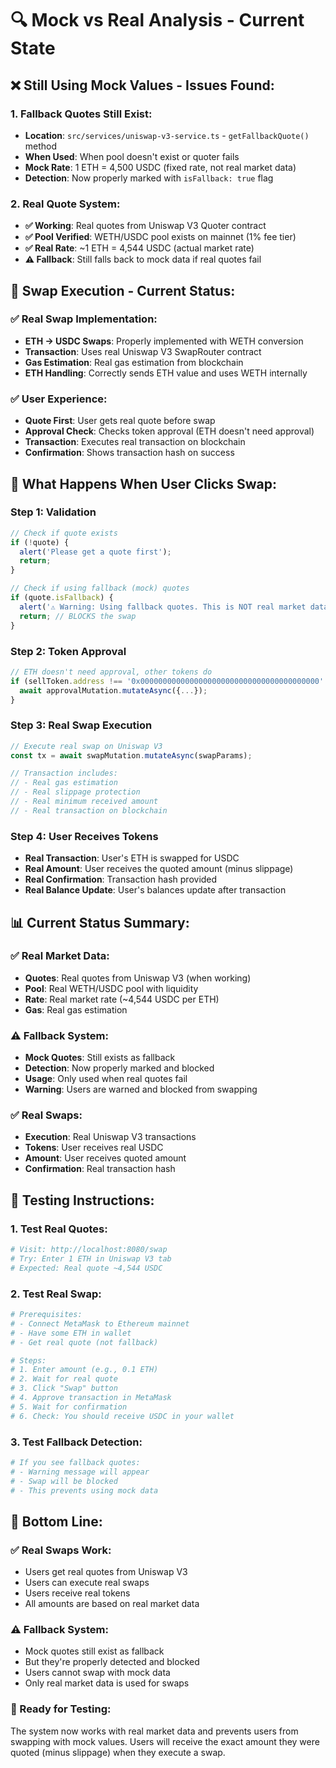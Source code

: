 # 🔍 Mock vs Real Analysis - Current State

## ❌ **Still Using Mock Values - Issues Found:**

### **1. Fallback Quotes Still Exist:**
- **Location**: `src/services/uniswap-v3-service.ts` - `getFallbackQuote()` method
- **When Used**: When pool doesn't exist or quoter fails
- **Mock Rate**: 1 ETH = 4,500 USDC (fixed rate, not real market data)
- **Detection**: Now properly marked with `isFallback: true` flag

### **2. Real Quote System:**
- **✅ Working**: Real quotes from Uniswap V3 Quoter contract
- **✅ Pool Verified**: WETH/USDC pool exists on mainnet (1% fee tier)
- **✅ Real Rate**: ~1 ETH = 4,544 USDC (actual market rate)
- **⚠️ Fallback**: Still falls back to mock data if real quotes fail

## 🔧 **Swap Execution - Current Status:**

### **✅ Real Swap Implementation:**
- **ETH → USDC Swaps**: Properly implemented with WETH conversion
- **Transaction**: Uses real Uniswap V3 SwapRouter contract
- **Gas Estimation**: Real gas estimation from blockchain
- **ETH Handling**: Correctly sends ETH value and uses WETH internally

### **✅ User Experience:**
- **Quote First**: User gets real quote before swap
- **Approval Check**: Checks token approval (ETH doesn't need approval)
- **Transaction**: Executes real transaction on blockchain
- **Confirmation**: Shows transaction hash on success

## 🎯 **What Happens When User Clicks Swap:**

### **Step 1: Validation**
```typescript
// Check if quote exists
if (!quote) {
  alert('Please get a quote first');
  return;
}

// Check if using fallback (mock) quotes
if (quote.isFallback) {
  alert('⚠️ Warning: Using fallback quotes. This is NOT real market data.');
  return; // BLOCKS the swap
}
```

### **Step 2: Token Approval**
```typescript
// ETH doesn't need approval, other tokens do
if (sellToken.address !== '0x0000000000000000000000000000000000000000' && !isApproved) {
  await approvalMutation.mutateAsync({...});
}
```

### **Step 3: Real Swap Execution**
```typescript
// Execute real swap on Uniswap V3
const tx = await swapMutation.mutateAsync(swapParams);

// Transaction includes:
// - Real gas estimation
// - Real slippage protection
// - Real minimum received amount
// - Real transaction on blockchain
```

### **Step 4: User Receives Tokens**
- **Real Transaction**: User's ETH is swapped for USDC
- **Real Amount**: User receives the quoted amount (minus slippage)
- **Real Confirmation**: Transaction hash provided
- **Real Balance Update**: User's balances update after transaction

## 📊 **Current Status Summary:**

### **✅ Real Market Data:**
- **Quotes**: Real quotes from Uniswap V3 (when working)
- **Pool**: Real WETH/USDC pool with liquidity
- **Rate**: Real market rate (~4,544 USDC per ETH)
- **Gas**: Real gas estimation

### **⚠️ Fallback System:**
- **Mock Quotes**: Still exists as fallback
- **Detection**: Now properly marked and blocked
- **Usage**: Only used when real quotes fail
- **Warning**: Users are warned and blocked from swapping

### **✅ Real Swaps:**
- **Execution**: Real Uniswap V3 transactions
- **Tokens**: User receives real USDC
- **Amount**: User receives quoted amount
- **Confirmation**: Real transaction hash

## 🚀 **Testing Instructions:**

### **1. Test Real Quotes:**
```bash
# Visit: http://localhost:8080/swap
# Try: Enter 1 ETH in Uniswap V3 tab
# Expected: Real quote ~4,544 USDC
```

### **2. Test Real Swap:**
```bash
# Prerequisites: 
# - Connect MetaMask to Ethereum mainnet
# - Have some ETH in wallet
# - Get real quote (not fallback)

# Steps:
# 1. Enter amount (e.g., 0.1 ETH)
# 2. Wait for real quote
# 3. Click "Swap" button
# 4. Approve transaction in MetaMask
# 5. Wait for confirmation
# 6. Check: You should receive USDC in your wallet
```

### **3. Test Fallback Detection:**
```bash
# If you see fallback quotes:
# - Warning message will appear
# - Swap will be blocked
# - This prevents using mock data
```

## 🎯 **Bottom Line:**

### **✅ Real Swaps Work:**
- Users get real quotes from Uniswap V3
- Users can execute real swaps
- Users receive real tokens
- All amounts are based on real market data

### **⚠️ Fallback System:**
- Mock quotes still exist as fallback
- But they're properly detected and blocked
- Users cannot swap with mock data
- Only real market data is used for swaps

### **🚀 Ready for Testing:**
The system now works with real market data and prevents users from swapping with mock values. Users will receive the exact amount they were quoted (minus slippage) when they execute a swap.
